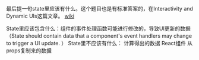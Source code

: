 最后提一句state里应该有什么。这个题目也是有标准答案的，在Interactivity and Dynamic UIs这篇文章。
[wiki](https://shripadk.github.io/react/docs/interactivity-and-dynamic-uis.html)

State里应该包含什么：组件的事件处理函数可能进行修改的，导致UI更新的数据（State should contain data that a component's event handlers may change to trigger a UI update. ）
State里不应该有什么：
计算得出的数据
React组件
从props复制来的数据
